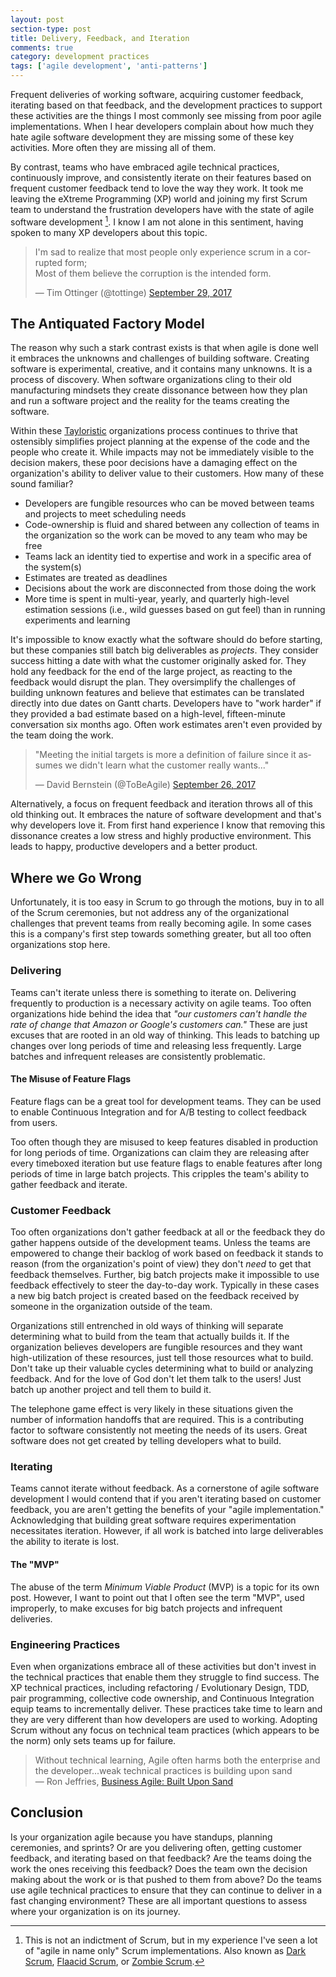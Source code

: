 ```yaml
---
layout: post
section-type: post
title: Delivery, Feedback, and Iteration 
comments: true
category: development practices
tags: ['agile development', 'anti-patterns']
---
```


Frequent deliveries of working software, acquiring customer feedback, iterating based on that feedback, and the development practices to support these activities are the things I most commonly see missing from poor agile implementations. When I hear developers complain about how much they hate agile software development they are missing some of these key activities. More often they are missing all of them. 

By contrast, teams who have embraced agile technical practices, continuously improve, and consistently iterate on their features based on frequent customer feedback tend to love the way they work. It took me leaving the eXtreme Programming (XP) world and joining my first Scrum team to understand the frustration developers have with the state of agile software development [^1]. I know I am not alone in this sentiment, having spoken to many XP developers about this topic. 

<blockquote class="twitter-tweet" data-lang="en"><p lang="en" dir="ltr">I&#39;m sad to realize that most people only experience scrum in a corrupted form; <br>Most of them believe the corruption is the intended form.</p>&mdash; Tim Ottinger (@tottinge) <a href="https://twitter.com/tottinge/status/913761095860604928?ref_src=twsrc%5Etfw">September 29, 2017</a></blockquote>
<script async src="//platform.twitter.com/widgets.js" charset="utf-8"></script>

## The Antiquated Factory Model 

The reason why such a stark contrast exists is that when agile is done well it embraces the unknowns and challenges of building software. Creating software is experimental, creative, and it contains many unknowns. It is a process of discovery. When software organizations cling to their old manufacturing mindsets they create dissonance between how they plan and run a software project and the reality for the teams creating the software. 

Within these [Tayloristic](https://en.wikipedia.org/wiki/Scientific_management) organizations process continues to thrive that ostensibly simplifies project planning at the expense of the code and the people who create it. While impacts may not be immediately visible to the decision makers, these poor decisions have a damaging effect on the organization's ability to deliver value to their customers. How many of these sound familiar?

* Developers are fungible resources who can be moved between teams and projects to meet scheduling needs
* Code-ownership is fluid and shared between any collection of teams in the organization so the work can be moved to any team who may be free 
* Teams lack an identity tied to expertise and work in a specific area of the system(s) 
* Estimates are treated as deadlines 
* Decisions about the work are disconnected from those doing the work
* More time is spent in multi-year, yearly, and quarterly high-level estimation sessions (i.e., wild guesses based on gut feel) than in running experiments and learning

It's impossible to know exactly what the software should do before starting, but these companies still batch big deliverables as *projects*. They consider success hitting a date with what the customer originally asked for. They hold any feedback for the end of the large project, as reacting to the feedback would disrupt the plan. They oversimplify the challenges of building unknown features and believe that estimates can be translated directly into due dates on Gantt charts. Developers have to "work harder" if they provided a bad estimate based on a high-level, fifteen-minute conversation six months ago. Often work estimates aren't even provided by the team doing the work. 

<blockquote class="twitter-tweet" data-lang="en"><p lang="en" dir="ltr">&quot;Meeting the initial targets is more a definition of failure since it assumes we didn&#39;t learn what the customer really wants...&quot;</p>&mdash; David Bernstein (@ToBeAgile) <a href="https://twitter.com/ToBeAgile/status/912743657836548097?ref_src=twsrc%5Etfw">September 26, 2017</a></blockquote>
<script async src="//platform.twitter.com/widgets.js" charset="utf-8"></script>

Alternatively, a focus on frequent feedback and iteration throws all of this old thinking out. It embraces the nature of software development and that's why developers love it. From first hand experience I know that removing this dissonance creates a low stress and highly productive environment. This leads to happy, productive developers and a better product. 

## Where we Go Wrong 

Unfortunately, it is too easy in Scrum to go through the motions, buy in to all of the Scrum ceremonies, but not address any of the organizational challenges that prevent teams from really becoming agile. In some cases this is a company's first step towards something greater, but all too often organizations stop here. 

### Delivering

Teams can't iterate unless there is something to iterate on. Delivering frequently to production is a necessary activity on agile teams. Too often organizations hide behind the idea that *"our customers can't handle the rate of change that Amazon or Google's customers can."* These are just excuses that are rooted in an old way of thinking. This leads to batching up changes over long periods of time and releasing less frequently. Large batches and infrequent releases are consistently problematic.

#### The Misuse of Feature Flags

Feature flags can be a great tool for development teams. They can be used to enable Continuous Integration and for A/B testing to collect feedback from users. 

Too often though they are misused to keep features disabled in production for long periods of time. Organizations can claim they are releasing after every timeboxed iteration but use feature flags to enable features after long periods of time in large batch projects. This cripples the team's ability to gather feedback and iterate. 

### Customer Feedback

Too often organizations don't gather feedback at all or the feedback they do gather happens outside of the development teams. Unless the teams are empowered to change their backlog of work based on feedback it stands to reason (from the organization's point of view) they don't *need* to get that feedback themselves. Further, big batch projects make it impossible to use feedback effectively to steer the day-to-day work. Typically in these cases a new big batch project is created based on the feedback received by someone in the organization outside of the team.

Organizations still entrenched in old ways of thinking will separate determining what to build from the team that actually builds it. If the organization believes developers are fungible resources and they want high-utilization of these resources, just tell those resources what to build. Don't take up their valuable cycles determining what to build or analyzing feedback. And for the love of God don't let them talk to the users! Just batch up another project and tell them to build it. 

The telephone game effect is very likely in these situations given the number of information handoffs that are required. This is a contributing factor to software consistently not meeting the needs of its users. Great software does not get created by telling developers what to build.

### Iterating

Teams cannot iterate without feedback. As a cornerstone of agile software development I would contend that if you aren't iterating based on customer feedback, you are aren't getting the benefits of your "agile implementation." Acknowledging that building great software requires experimentation necessitates iteration. However, if all work is batched into large deliverables the ability to iterate is lost. 

#### The "MVP"

The abuse of the term *Minimum Viable Product* (MVP) is a topic for its own post. However, I want to point out that I often see the term "MVP", used improperly, to make excuses for big batch projects and infrequent deliveries.

### Engineering Practices

Even when organizations embrace all of these activities but don't invest in the technical practices that enable them they struggle to find success. The XP technical practices, including refactoring / Evolutionary Design, TDD, pair programming, collective code ownership, and Continuous Integration equip teams to incrementally deliver. These practices take time to learn and they are very different than how developers are used to working. Adopting Scrum without any focus on technical team practices (which appears to be the norm) only sets teams up for failure.

> Without technical learning, Agile often harms both the enterprise and the developer...weak technical practices is building upon sand  
> &mdash; Ron Jeffries, [Business Agile: Built Upon Sand](http://ronjeffries.com/articles/017-08ff/sand/)

## Conclusion

Is your organization agile because you have standups, planning ceremonies, and sprints? Or are you delivering often, getting customer feedback, and iterating based on that feedback? Are the teams doing the work the ones receiving this feedback? Does the team own the decision making about the work or is that pushed to them from above? Do the teams use agile technical practices to ensure that they can continue to deliver in a fast changing environment? These are all important questions to assess where your organization is on its journey.  

[^1]: This is not an indictment of Scrum, but in my experience I've seen a lot of "agile in name only" Scrum implementations. Also known as [Dark Scrum](http://ronjeffries.com/categories/dark-scrum/), [Flaacid Scrum](https://martinfowler.com/bliki/FlaccidScrum.html), or [Zombie Scrum](https://twitter.com/tottinge/status/913890035845517312).
